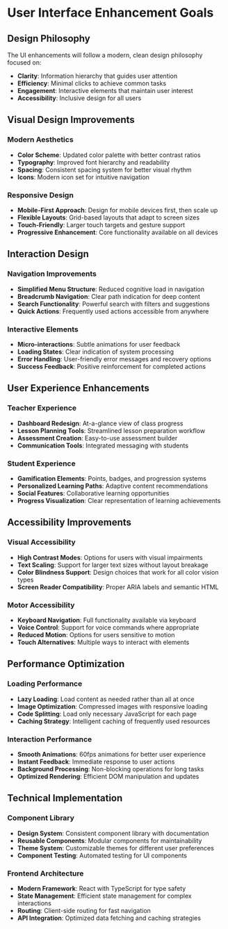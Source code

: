 # User Interface Enhancement Goals

## Design Philosophy

The UI enhancements will follow a modern, clean design philosophy focused on:
- **Clarity**: Information hierarchy that guides user attention
- **Efficiency**: Minimal clicks to achieve common tasks
- **Engagement**: Interactive elements that maintain user interest
- **Accessibility**: Inclusive design for all users

## Visual Design Improvements

### Modern Aesthetics
- **Color Scheme**: Updated color palette with better contrast ratios
- **Typography**: Improved font hierarchy and readability
- **Spacing**: Consistent spacing system for better visual rhythm
- **Icons**: Modern icon set for intuitive navigation

### Responsive Design
- **Mobile-First Approach**: Design for mobile devices first, then scale up
- **Flexible Layouts**: Grid-based layouts that adapt to screen sizes
- **Touch-Friendly**: Larger touch targets and gesture support
- **Progressive Enhancement**: Core functionality available on all devices

## Interaction Design

### Navigation Improvements
- **Simplified Menu Structure**: Reduced cognitive load in navigation
- **Breadcrumb Navigation**: Clear path indication for deep content
- **Search Functionality**: Powerful search with filters and suggestions
- **Quick Actions**: Frequently used actions accessible from anywhere

### Interactive Elements
- **Micro-interactions**: Subtle animations for user feedback
- **Loading States**: Clear indication of system processing
- **Error Handling**: User-friendly error messages and recovery options
- **Success Feedback**: Positive reinforcement for completed actions

## User Experience Enhancements

### Teacher Experience
- **Dashboard Redesign**: At-a-glance view of class progress
- **Lesson Planning Tools**: Streamlined lesson preparation workflow
- **Assessment Creation**: Easy-to-use assessment builder
- **Communication Tools**: Integrated messaging with students

### Student Experience
- **Gamification Elements**: Points, badges, and progression systems
- **Personalized Learning Paths**: Adaptive content recommendations
- **Social Features**: Collaborative learning opportunities
- **Progress Visualization**: Clear representation of learning achievements

## Accessibility Improvements

### Visual Accessibility
- **High Contrast Modes**: Options for users with visual impairments
- **Text Scaling**: Support for larger text sizes without layout breakage
- **Color Blindness Support**: Design choices that work for all color vision types
- **Screen Reader Compatibility**: Proper ARIA labels and semantic HTML

### Motor Accessibility
- **Keyboard Navigation**: Full functionality available via keyboard
- **Voice Control**: Support for voice commands where appropriate
- **Reduced Motion**: Options for users sensitive to motion
- **Touch Alternatives**: Multiple ways to interact with elements

## Performance Optimization

### Loading Performance
- **Lazy Loading**: Load content as needed rather than all at once
- **Image Optimization**: Compressed images with responsive loading
- **Code Splitting**: Load only necessary JavaScript for each page
- **Caching Strategy**: Intelligent caching of frequently used resources

### Interaction Performance
- **Smooth Animations**: 60fps animations for better user experience
- **Instant Feedback**: Immediate response to user actions
- **Background Processing**: Non-blocking operations for long tasks
- **Optimized Rendering**: Efficient DOM manipulation and updates

## Technical Implementation

### Component Library
- **Design System**: Consistent component library with documentation
- **Reusable Components**: Modular components for maintainability
- **Theme System**: Customizable themes for different user preferences
- **Component Testing**: Automated testing for UI components

### Frontend Architecture
- **Modern Framework**: React with TypeScript for type safety
- **State Management**: Efficient state management for complex interactions
- **Routing**: Client-side routing for fast navigation
- **API Integration**: Optimized data fetching and caching strategies